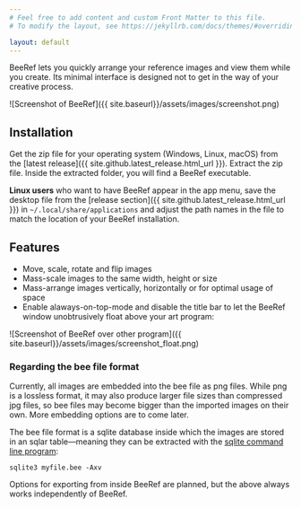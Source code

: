 ```yaml
---
# Feel free to add content and custom Front Matter to this file.
# To modify the layout, see https://jekyllrb.com/docs/themes/#overriding-theme-defaults

layout: default
---
```


BeeRef lets you quickly arrange your reference images and view them while you create. Its minimal interface is designed not to get in the way of your creative process.

![Screenshot of BeeRef]({{ site.baseurl}}/assets/images/screenshot.png)


## Installation

Get the zip file for your operating system (Windows, Linux, macOS) from the [latest release]({{ site.github.latest_release.html_url }}). Extract the zip file. Inside the extracted folder, you will find a BeeRef executable.

**Linux users** who want to have BeeRef appear in the app menu, save the desktop file from the [release section]({{ site.github.latest_release.html_url }}) in `~/.local/share/applications` and adjust the path names in the file to match the location of your BeeRef installation.


## Features

* Move, scale, rotate and flip images
* Mass-scale images to the same width, height or size
* Mass-arrange images vertically, horizontally or for optimal usage of space
* Enable alaways-on-top-mode and disable the title bar to let the BeeRef window unobtrusively float above your art program:

![Screenshot of BeeRef over other program]({{ site.baseurl}}/assets/images/screenshot_float.png)


### Regarding the bee file format

Currently, all images are embedded into the bee file as png files. While png is a lossless format, it may also produce larger file sizes than compressed jpg files, so bee files may become bigger than the imported images on their own. More embedding options are to come later.

The bee file format is a sqlite database inside which the images are stored in an sqlar table—meaning they can be extracted with the [sqlite command line program](<https://www.sqlite.org/cli.html>):

```
sqlite3 myfile.bee -Axv
```

Options for exporting from inside BeeRef are planned, but the above always works independently of BeeRef.